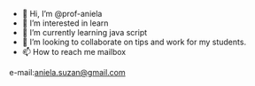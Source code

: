- 👋 Hi, I’m @prof-aniela
- 👀 I’m interested in learn
- 🌱 I’m currently learning java script
- 💞️ I’m looking to collaborate on tips and work for my students.
- 📫 How to reach me mailbox 

<!---
prof-aniela/prof-aniela is a ✨ special ✨ repository because its `README.md` (this file) appears on your GitHub profile.
You can click the Preview link to take a look at your changes.
--->

e-mail:aniela.suzan@gmail.com

